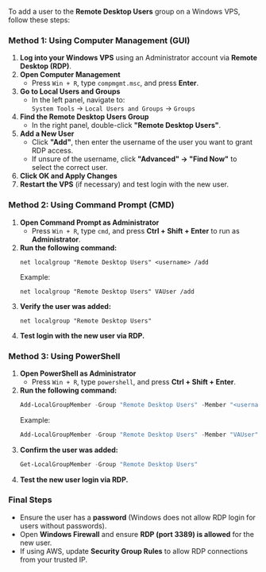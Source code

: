 To add a user to the **Remote Desktop Users** group on a Windows VPS, follow these steps:

### **Method 1: Using Computer Management (GUI)**
1. **Log into your Windows VPS** using an Administrator account via **Remote Desktop (RDP)**.  
2. **Open Computer Management**  
   - Press `Win + R`, type `compmgmt.msc`, and press **Enter**.  
3. **Go to Local Users and Groups**  
   - In the left panel, navigate to:  
     `System Tools` → `Local Users and Groups` → `Groups`  
4. **Find the Remote Desktop Users Group**  
   - In the right panel, double-click **"Remote Desktop Users"**.  
5. **Add a New User**  
   - Click **"Add"**, then enter the username of the user you want to grant RDP access.  
   - If unsure of the username, click **"Advanced" → "Find Now"** to select the correct user.  
6. **Click OK and Apply Changes**  
7. **Restart the VPS** (if necessary) and test login with the new user.


### **Method 2: Using Command Prompt (CMD)**
1. **Open Command Prompt as Administrator**  
   - Press `Win + R`, type `cmd`, and press **Ctrl + Shift + Enter** to run as **Administrator**.  
2. **Run the following command:**  
   ```
   net localgroup "Remote Desktop Users" <username> /add
   ```
   Example:  
   ```
   net localgroup "Remote Desktop Users" VAUser /add
   ```
3. **Verify the user was added:**  
   ```
   net localgroup "Remote Desktop Users"
   ```
4. **Test login with the new user via RDP.**


### **Method 3: Using PowerShell**
1. **Open PowerShell as Administrator**  
   - Press `Win + R`, type `powershell`, and press **Ctrl + Shift + Enter**.  
2. **Run the following command:**  
   ```powershell
   Add-LocalGroupMember -Group "Remote Desktop Users" -Member "<username>"
   ```
   Example:  
   ```powershell
   Add-LocalGroupMember -Group "Remote Desktop Users" -Member "VAUser"
   ```
3. **Confirm the user was added:**  
   ```powershell
   Get-LocalGroupMember -Group "Remote Desktop Users"
   ```
4. **Test the new user login via RDP.**


### **Final Steps**
- Ensure the user has a **password** (Windows does not allow RDP login for users without passwords).
- Open **Windows Firewall** and ensure **RDP (port 3389) is allowed** for the new user.
- If using AWS, update **Security Group Rules** to allow RDP connections from your trusted IP.  
